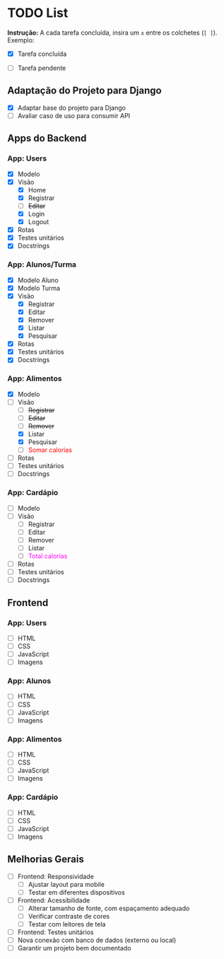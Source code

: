 # TODO List

**Instrução:** A cada tarefa concluída, insira um `x` entre os colchetes (`[ ]`).  
Exemplo:  
- [x] Tarefa concluída  
- [ ] Tarefa pendente


## Adaptação do Projeto para Django
- [x] Adaptar base do projeto para Django
- [ ] Avaliar caso de uso para consumir API

## Apps do Backend

### App: Users
- [x] Modelo
- [x] Visão
  - [x] Home
  - [x] Registrar
  - [ ] ~~Editar~~
  - [x] Login
  - [x] Logout
- [x] Rotas
- [x] Testes unitários
- [x] Docstrings

### App: Alunos/Turma
- [x] Modelo Aluno
- [x] Modelo Turma
- [x] Visão
  - [x] Registrar
  - [x] Editar
  - [x] Remover
  - [x] Listar
  - [x] Pesquisar
- [x] Rotas
- [x] Testes unitários
- [x] Docstrings

### App: Alimentos
- [x] Modelo
- [ ] Visão
  - [ ] ~~Registrar~~
  - [ ] ~~Editar~~
  - [ ] ~~Remover~~
  - [x] Listar
  - [x] Pesquisar
  - [ ] <font style='color : red'>Somar calorias</font>
- [ ] Rotas
- [ ] Testes unitários
- [ ] Docstrings

### App: Cardápio
- [ ] Modelo
- [ ] Visão
  - [ ] Registrar
  - [ ] Editar
  - [ ] Remover
  - [ ] Listar
  - [ ] <font style='color : magenta'>Total calorias</font>  
- [ ] Rotas
- [ ] Testes unitários
- [ ] Docstrings

## Frontend

### App: Users
- [ ] HTML
- [ ] CSS
- [ ] JavaScript
- [ ] Imagens

### App: Alunos
- [ ] HTML
- [ ] CSS
- [ ] JavaScript
- [ ] Imagens

### App: Alimentos
- [ ] HTML
- [ ] CSS
- [ ] JavaScript
- [ ] Imagens

### App: Cardápio
- [ ] HTML
- [ ] CSS
- [ ] JavaScript
- [ ] Imagens

## Melhorias Gerais
- [ ] Frontend: Responsividade
  - [ ] Ajustar layout para mobile
  - [ ] Testar em diferentes dispositivos  
- [ ] Frontend: Acessibilidade
  - [ ] Alterar tamanho de fonte, com espaçamento adequado
  - [ ] Verificar contraste de cores
  - [ ] Testar com leitores de tela
- [ ] Frontend: Testes unitários
- [ ] Nova conexão com banco de dados (externo ou local)
- [ ] Garantir um projeto bem documentado